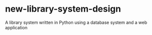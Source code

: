 # new-library-system-design
A library system written in Python using a database system and a web application
